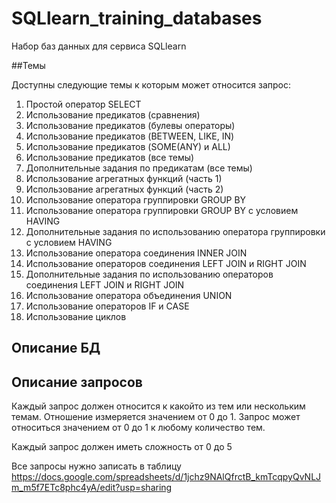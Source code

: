 # SQLlearn_training_databases
Набор баз данных для сервиса SQLlearn

##Темы

Доступны следующие темы к которым может относится запрос:

1.	Простой оператор SELECT
2.	Использование предикатов (сравнения)
3.	Использование предикатов (булевы операторы)
4.	Использование предикатов (BETWEEN, LIKE, IN)
5.	Использование предикатов (SOME(ANY) и ALL)
6.	Использование предикатов (все темы)
7.	Дополнительные задания по предикатам (все темы)
8.	Использование агрегатных функций (часть 1)
9.	Использование агрегатных функций (часть 2)
10.	Использование оператора группировки GROUP BY
11.	Использование оператора группировки GROUP BY с условием HAVING
12.	Дополнительные задания по использованию оператора группировки с условием HAVING
13.	Использование оператора соединения INNER JOIN
14.	Использование операторов соединения  LEFT JOIN и RIGHT JOIN
15.	Дополнительные задания по использованию операторов соединения  LEFT JOIN и RIGHT JOIN
16.	Использование оператора объединения UNION
17.	Использование операторов IF и CASE
18.	Использование циклов

## Описание БД



## Описание запросов

Каждый запрос должен относится к какойто из тем или нескольким темам. Отношение измеряется значением от 0 до 1. Запрос может относиться значением от 0 до 1 к любому количество тем.

Каждый запрос должен иметь сложность от 0 до 5

Все запросы нужно записать в таблицу https://docs.google.com/spreadsheets/d/1jchz9NAlQfrctB_kmTcqpyQvNLJm_m5f7ETc8phc4yA/edit?usp=sharing


